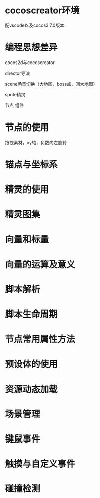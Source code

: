 # cocoscreator环境

配vscode以及cocos3.7.0版本

# 编程思想差异

cocos2d与cocoscreator

director导演

scene场景切换（大地图，boss点，回大地图）

sprite精灵

节点 组件

# 节点的使用

拖拽素材，xy轴，负数向左旋转

# 锚点与坐标系



# 精灵的使用

# 精灵图集

# 向量和标量

# 向量的运算及意义

# 脚本解析

# 脚本生命周期

# 节点常用属性方法

# 预设体的使用

# 资源动态加载

# 场景管理

# 键鼠事件

# 触摸与自定义事件

# 碰撞检测


